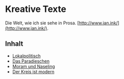 # Kreative Texte

Die Welt, wie ich sie sehe in Prosa. [http://www.jan.ink/](http://www.jan.ink/).

## Inhalt

* [Lokalpolitisch](lokalpolitisch.markdown)
* [Das Paradieschen](das-paradieschen.markdown)
* [Moram und Naseling](moram-und-naseling.markdown)
* [Der Kreis ist modern](der-kreis-ist-modern.markdown)
